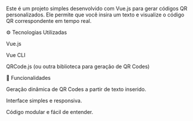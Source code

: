 Este é um projeto simples desenvolvido com Vue.js para gerar códigos QR personalizados. Ele permite que você insira um texto e visualize o código QR correspondente em tempo real.

⚙️ Tecnologias Utilizadas

Vue.js

Vue CLI

QRCode.js (ou outra biblioteca para geração de QR Codes)

🧪 Funcionalidades

Geração dinâmica de QR Codes a partir de texto inserido.

Interface simples e responsiva.

Código modular e fácil de entender.
